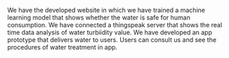We have the developed website in which we have trained a machine learning model that shows whether the water is safe for human consumption. We have connected a thingspeak server that shows the real time data analysis of water turbiidity value. We have developed an app prototype that delivers water to users. Users can consult us and see the procedures of water treatment in app.
